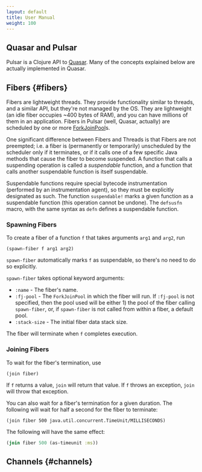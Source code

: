 ```yaml
---
layout: default
title: User Manual
weight: 100
---
```


## Quasar and Pulsar

Pulsar is a Clojure API to [Quasar]. Many of the concepts explained below are actually implemented in Quasar.

[Quasar]: https://github.com/puniverse/quasar


## Fibers {#fibers}

Fibers are lightweight threads. They provide functionality similar to threads, and a similar API, but they're not managed by the OS. They are lightweight (an idle fiber occupies ~400 bytes of RAM), and you can have millions of them in an application. Fibers in Pulsar (well, Quasar, actually) are scheduled by one or more [ForkJoinPool](http://docs.oracle.com/javase/7/docs/api/java/util/concurrent/ForkJoinPool.html)s. 

One significant difference between Fibers and Threads is that Fibers are not preempted; i.e. a fiber is (permanently or temporarily) unscheduled by the scheduler only if it terminates, or if it calls one of a few specific Java methods that cause the fiber to become suspended. A function that calls a suspending operation is called a *suspendable* function, and a function that calls another suspendable function is itself suspendable. 

Suspendable functions require special bytecode instrumentation (performed by an instrumentation agent), so they must be explicitly designated as such.
The function `suspendable!` marks a given function as a suspendable function (this operation cannot be undone). The `defsusfn` macro, with the same syntax as `defn` defines a suspendable function.

### Spawning Fibers

To create a fiber of a function `f` that takes arguments `arg1` and `arg2`, run

    (spawn-fiber f arg1 arg2)

`spawn-fiber` automatically marks `f` as suspendable, so there's no need to do so explicitly.

`spawn-fiber` takes optional keyword arguments:

* `:name` - The fiber's name.
* `:fj-pool` - The `ForkJoinPool` in which the fiber will run.
  If `:fj-pool` is not specified, then the pool used will be either 1) the pool of the fiber calling `spawn-fiber`, or, if `spawn-fiber` is not called from within a fiber, a default pool.
* `:stack-size` - The initial fiber data stack size.

The fiber will terminate when `f` completes execution. 

### Joining Fibers

To wait for the fiber's termination, use

    (join fiber)

If `f` returns a value, `join` will return that value. If `f` throws an exception, `join` will throw that exception.

You can also wait for a fiber's termination for a given duration. The following will wait for half a second for the fiber to terminate:

    (join fiber 500 java.util.concurrent.TimeUnit/MILLISECONDS)

The following will have the same effect:

~~~ clj
(join fiber 500 (as-timeunit :ms))
~~~

## Channels {#channels}

